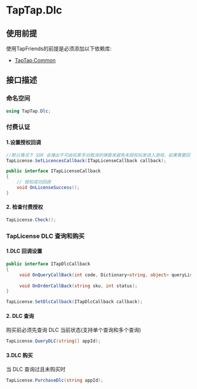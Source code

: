 # TapTap.Dlc

## 使用前提

使用TapFriends的前提是必须添加以下依赖库:

* [TapTap.Common](https://github.com/TapTap/TapCommon-Unity.git)

## 接口描述

### 命名空间

```c#
using TapTap.Dlc;
```

### 付费认证

#### 1.设置授权回调

```c#
//默认情况下 SDK 会弹出不可由玩家手动取消的弹窗来避免未授权玩家进入游戏，如果需要回调来触发流程，请添加如下代码
TapLicense.SetLicencesCallback(ITapLicenseCallback callback);

public interface ITapLicenseCallback
{
    // 授权成功回调
    void OnLicenseSuccess();
}
```

#### 2. 检查付费授权

```c#
TapLicense.Check();
```

### TapLicense DLC 查询和购买

#### 1.DLC 回调设置

```c#
public interface ITapDlcCallback
{
     void OnQueryCallBack(int code, Dictionary<string, object> queryList);
    
     void OnOrderCallBack(string sku, int status);
}

TapLicense.SetDlcCallback(ITapDlcCallback callback);
```

#### 2. DLC 查询

购买前必须先查询 DLC 当前状态(支持单个查询和多个查询)

```c#
TapLicense.QueryDLC(string[] appId);
```

#### 3.DLC 购买

当 DLC 查询过且未购买时

```c#
TapLicense.PurchaseDlc(string appId);
```


